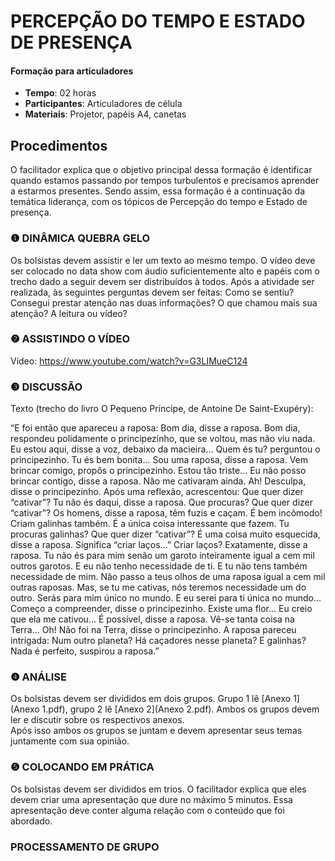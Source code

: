 # PERCEPÇÃO DO TEMPO E ESTADO DE PRESENÇA
#### Formação para articuladores


- **Tempo**: 02 horas
- **Participantes**:  Articuladores de célula
- **Materiais**: Projetor, papéis A4, canetas

## Procedimentos

O facilitador explica que o objetivo principal dessa formação é identificar quando estamos passando por tempos turbulentos e precisamos aprender a estarmos presentes. Sendo assim, essa formação é a continuação da temática liderança, com os tópicos de Percepção do tempo e Estado de presença.

### ❶ DINÂMICA QUEBRA GELO  

Os bolsistas devem assistir e ler um texto ao mesmo tempo.
O vídeo deve ser colocado no data show com áudio suficientemente alto e papéis com o trecho dado a seguir devem ser distribuídos à todos.
Após a atividade ser realizada, às seguintes perguntas devem ser feitas: Como se sentiu? Consegui prestar atenção nas duas informações? O que chamou mais sua atenção? A leitura ou vídeo?

### ❷ ASSISTINDO O VÍDEO
Vídeo: https://www.youtube.com/watch?v=G3LIMueC124

### ❸ DISCUSSÃO
Texto (trecho do livro O Pequeno Príncipe, de Antoine De Saint-Exupéry): <br>

“E foi então que apareceu a raposa: Bom dia, disse a raposa. 
Bom dia, respondeu polidamente o principezinho, que se voltou, mas não viu nada.
 Eu estou aqui, disse a voz, debaixo da macieira... Quem és tu? perguntou o principezinho. Tu és bem bonita... Sou uma raposa, disse a raposa. 
Vem brincar comigo, propôs o principezinho. Estou tão triste... 
Eu não posso brincar contigo, disse a raposa. Não me cativaram ainda. Ah! Desculpa, disse o principezinho. Após uma reflexão, acrescentou: Que quer dizer “cativar”? Tu não és daqui, disse a raposa. Que procuras? Que quer dizer “cativar”? Os homens, disse a raposa, têm fuzis e caçam. É bem incômodo! Criam galinhas também. É a única coisa interessante que fazem. Tu procuras galinhas? Que quer dizer “cativar”? É uma coisa muito esquecida, disse a raposa. Significa “criar laços...” Criar laços? Exatamente, disse a raposa. Tu não és para mim senão um garoto inteiramente igual a cem mil outros garotos. E eu não tenho necessidade de ti. E tu não tens também necessidade de mim. Não passo a teus olhos de uma raposa igual a cem mil outras raposas. Mas, se tu me cativas, nós teremos necessidade um do outro. Serás para mim único no mundo. E eu serei para ti única no mundo... Começo a compreender, disse o principezinho. Existe uma flor... Eu creio que ela me cativou... É possível, disse a raposa. Vê-se tanta coisa na Terra... Oh! Não foi na Terra, disse o principezinho. A raposa pareceu intrigada: Num outro planeta? Há caçadores nesse planeta? E galinhas? Nada é perfeito, suspirou a raposa.”

### ❹ ANÁLISE
Os bolsistas devem ser divididos em dois grupos. Grupo 1 lê [Anexo 1](Anexo 1.pdf), grupo 2 lê [Anexo 2](Anexo 2.pdf).
Ambos os grupos devem ler e discutir sobre os respectivos anexos. <br>
Após isso ambos os grupos se juntam e devem apresentar seus temas juntamente com sua opinião. 


### ❺ COLOCANDO EM PRÁTICA 
Os bolsistas devem ser divididos em trios.
O facilitador explica que eles devem criar uma apresentação que dure no máximo 5 minutos. Essa apresentação deve conter alguma relação com o conteúdo que foi abordado.


###  PROCESSAMENTO DE GRUPO 
